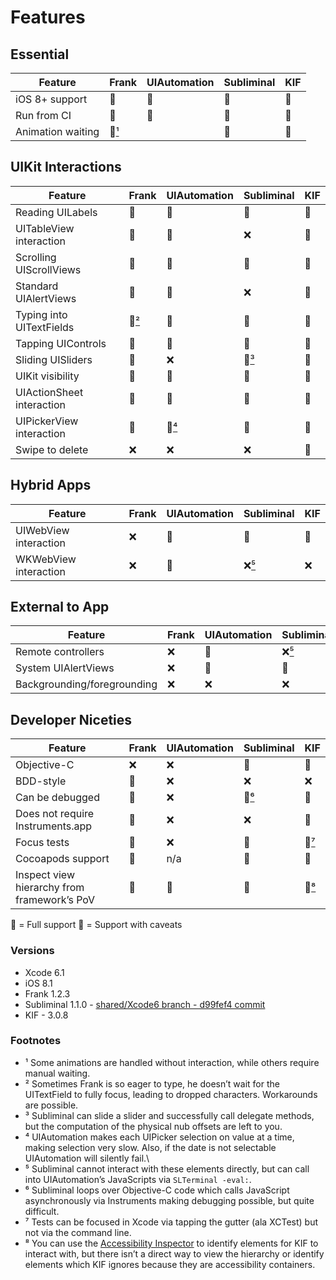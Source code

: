 # Features

## Essential
 
| Feature 	| Frank 	| UIAutomation 	| Subliminal 	| KIF 	|
|---------	|-------	|--------------	|------------	|-----	|
| iOS 8+ support          	| 💚 	| 💚 	| 💚 	| 💚 	|
| Run from CI             	| 💚 	| 💚 	| 💚 	| 💚 	|
| Animation waiting       	| 💛[¹](#footnotes)	|    	| 💚  	| 💚  	|

## UIKit Interactions

| Feature 	| Frank 	| UIAutomation 	| Subliminal 	| KIF 	|
|---------	|-------	|--------------	|------------	|-----	|
| Reading UILabels         	| 💚	| 💚  	| 💚 	| 💚 	|
| UITableView interaction   	| 💚   	| 💚 	| ❌ 	| 💚 	|
| Scrolling UIScrollViews  	| 💚   	| 💚 	| 💚 	| 💚 	|
| Standard UIAlertViews     	| 💚   	| 💚 	| ❌ 	| 💚 	| 
| Typing into UITextFields   	| 💛[²](#footnotes) 	| 💚  	| 💚	| 💚	|
| Tapping UIControls        	| 💚  	| 💚	| 💚	| 💚	|
| Sliding UISliders         	| 💚 	| ❌	| 💛[³](#footnotes)	| 💚 	|
| UIKit visibility          	| 💚 	| 💚	| 💚	| 💚	|
| UIActionSheet interaction 	| 💚 	| 💚 	| 💚 	| 💚 	|
| UIPickerView interaction  	| 💚 	| 💛[⁴](#footnotes)	| 💚 	| 💚 	|
| Swipe to delete           	| ❌ 	| ❌ 	| ❌ 	| 💚 	|

## Hybrid Apps

| Feature 	| Frank 	| UIAutomation 	| Subliminal 	| KIF 	|
|---------	|-------	|--------------	|------------	|-----	|
| UIWebView interaction   	| ❌ 	| 💚 	| 💚 	| 💚 	|
| WKWebView interaction   	| ❌ 	| 💚 	| ❌[⁵](#footnotes) 	| ❌ 	|

## External to App

| Feature 	| Frank 	| UIAutomation 	| Subliminal 	| KIF 	|
|---------	|-------	|--------------	|------------	|-----	|
| Remote controllers          	| ❌ 	| 💚 	| ❌[⁵](#footnotes)	| ❌ 	|
| System UIAlertViews        	| ❌ 	| 💚 	| 💚	| ❌ 	|
| Backgrounding/foregrounding 	| ❌ 	| ❌ 	| ❌	| ❌ 	|


## Developer Niceties

| Feature 	| Frank 	| UIAutomation 	| Subliminal 	| KIF 	|
|---------	|-------	|--------------	|------------	|-----	|
| Objective-C                                 	| ❌ 	| ❌ 	| 💚 	| 💚 	|
| BDD-style                                   	| 💚 	| ❌  	| ❌ 	| ❌ 	|
| Can be debugged                            	| 💚 	| ❌  	| 💛[⁶](#footnotes)	| 💚 	|
| Does not require Instruments.app            	| 💚 	| ❌  	| ❌ 	| 💚 	|
| Focus tests                                 	| 💚 	| ❌    	| 💚 	| 💚[⁷](#footnotes) 	|
| Cocoapods support                           	| 💚 	| n/a 	| 💚 	| 💚 	|
| Inspect view hierarchy from framework’s PoV 	| 💚 	| 💚  	| 💚 	| 💛[⁸](#footnotes) 	|

💚 = Full support
💛 = Support with caveats

### Versions

* Xcode 6.1
* iOS 8.1
* Frank 1.2.3
* Subliminal 1.1.0 - [shared/Xcode6 branch - d99fef4 commit](https://github.com/inkling/Subliminal/commit/d99fef42529589373adc1948aede98aed0fbe9de)
* KIF - 3.0.8

### Footnotes

* ¹ Some animations are handled without interaction, while others require manual waiting.
* ² Sometimes Frank is so eager to type, he doesn’t wait for the UITextField to fully focus, leading to dropped characters. Workarounds are possible.
* ³ Subliminal can slide a slider and successfully call delegate methods, but the computation of the physical nub offsets are left to you.
* ⁴ UIAutomation makes each UIPicker selection on value at a time, making selection very slow. Also, if the date is not selectable UIAutomation will silently fail.\
* ⁵ Subliminal cannot interact with these elements directly, but can call into UIAutomation’s JavaScripts via `SLTerminal -eval:`.
* ⁶ Subliminal loops over Objective-C code which calls JavaScript asynchronously via Instruments making debugging possible, but quite difficult.
* ⁷ Tests can be focused in Xcode via tapping the gutter (ala XCTest) but not via the command line.
* ⁸ You can use the [Accessibility Inspector](https://developer.apple.com/library/ios/technotes/TestingAccessibilityOfiOSApps/TestAccessibilityiniOSSimulatorwithAccessibilityInspector/TestAccessibilityiniOSSimulatorwithAccessibilityInspector.html) to identify elements for KIF to interact with, but there isn’t a direct way to view the hierarchy or identify elements which KIF ignores because they are accessibility containers.
